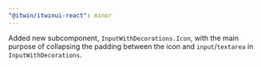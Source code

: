 ```yaml
---
"@itwin/itwinui-react": minor
---
```


Added new subcomponent, `InputWithDecorations.Icon`, with the main purpose of collapsing the padding between the icon and `input`/`textarea` in `InputWithDecorations`. 
